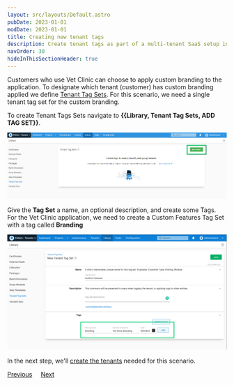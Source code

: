 ```yaml
---
layout: src/layouts/Default.astro
pubDate: 2023-01-01
modDate: 2023-01-01
title: Creating new tenant tags
description: Create tenant tags as part of a multi-tenant SaaS setup in Octopus Deploy.
navOrder: 30
hideInThisSectionHeader: true
---
```


Customers who use Vet Clinic can choose to apply custom branding to the application. To designate which tenant (customer) has custom branding applied we define [Tenant Tag Sets](/docs/tenants/tenant-tags). For this scenario, we need a single tenant tag set for the custom branding.

To create Tenant Tags Sets navigate to **{{Library, Tenant Tag Sets, ADD TAG SET}}**.

![](/docs/tenants/guides/multi-tenant-saas-application/images/add-new-tenant-tag.png "width=500")

Give the **Tag Set** a name, an optional description, and create some Tags.  For the Vet Clinic application, we need to create a Custom Features Tag Set with a tag called **Branding**

![](/docs/tenants/guides/multi-tenant-saas-application/images/creating-new-tenant-tag.png "width=500")

In the next step, we'll [create the tenants](/docs/tenants/guides/multi-tenant-saas-application/creating-new-tenants) needed for this scenario.

<span><a class="btn btn-secondary" href="/docs/tenants/guides/multi-tenant-saas-application/creating-new-project">Previous</a></span>&nbsp;&nbsp;&nbsp;&nbsp;&nbsp;<span><a class="btn btn-success" href="/docs/tenants/guides/multi-tenant-saas-application/creating-new-tenants">Next</a></span>